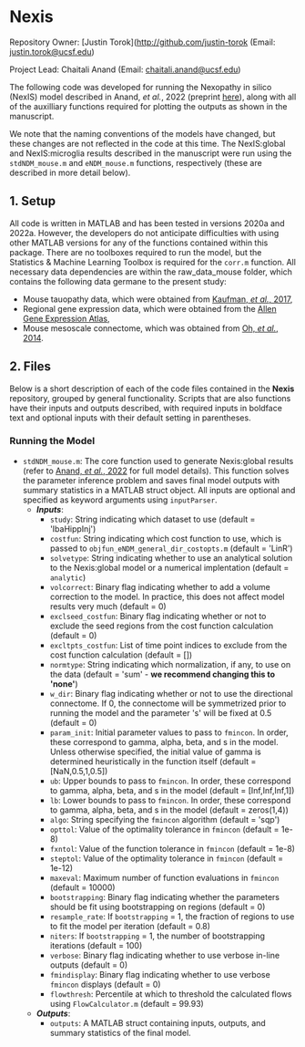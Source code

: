 # Nexis
Repository Owner: [Justin Torok](http://github.com/justin-torok (Email: justin.torok@ucsf.edu)

Project Lead: Chaitali Anand (Email: chaitali.anand@ucsf.edu)

The following code was developed for running the Nexopathy in silico (NexIS) model described in Anand, *et al.*, 2022 (preprint [here](https://www.biorxiv.org/content/10.1101/2021.03.22.436470v1)), along with all of the auxilliary functions required for plotting the outputs as shown in the manuscript. 

We note that the naming conventions of the models have changed, but these changes are not reflected in the code at this time. The NexIS:global and NexIS:microglia results described in the manuscript were run using the `stdNDM_mouse.m` and `eNDM_mouse.m` functions, respectively (these are described in more detail below). 

## 1. Setup
All code is written in MATLAB and has been tested in versions 2020a and 2022a. However, the developers do not anticipate difficulties with using other MATLAB versions for any of the functions contained within this package. There are no toolboxes required to run the model, but the Statistics & Machine Learning Toolbox is required for the `corr.m` function. All necessary data dependencies are within the raw_data_mouse folder, which contains the following data germane to the present study:
- Mouse tauopathy data, which were obtained from [Kaufman, *et al.*, 2017](https://pubmed.ncbi.nlm.nih.gov/28587664/), 
- Regional gene expression data, which were obtained from the [Allen Gene Expression Atlas](https://mouse.brain-map.org/), 
- Mouse mesoscale connectome, which was obtained from [Oh, *et al.*, 2014](https://www.nature.com/articles/nature13186). 

## 2. Files
Below is a short description of each of the code files contained in the **Nexis** repository, grouped by general functionality. Scripts that are also functions have their inputs and outputs described, with required inputs in boldface text and optional inputs with their default setting in parentheses.

### Running the Model
- `stdNDM_mouse.m`: The core function used to generate Nexis:global results (refer to [Anand, *et al.*, 2022](https://www.biorxiv.org/content/10.1101/2021.03.22.436470v1) for full model details). This function solves the parameter inference problem and saves final model outputs with summary statistics in a MATLAB struct object. All inputs are optional and specified as keyword arguments using `inputParser`. 
    - ***Inputs***:
        - `study`: String indicating which dataset to use (default = 'IbaHippInj')
        - `costfun`: String indicating which cost function to use, which is passed to `objfun_eNDM_general_dir_costopts.m` (default = 'LinR')
        - `solvetype`: String indicating whether to use an analytical solution to the Nexis:global model or a numerical implentation (default = `analytic`)
        - `volcorrect`: Binary flag indicating whether to add a volume correction to the model. In practice, this does not affect model results very much (default = 0)
        - `exclseed_costfun`: Binary flag indicating whether or not to exclude the seed regions from the cost function calculation (default = 0)
        - `excltpts_costfun`: List of time point indices to exclude from the cost function calculation (default = [])
        - `normtype`: String indicating which normalization, if any, to use on the data (default = 'sum' - **we recommend changing this to 'none'**)
        - `w_dir`: Binary flag indicating whether or not to use the directional connectome. If 0, the connectome will be symmetrized prior to running the model and the parameter 's' will be fixed at 0.5 (default = 0)
        - `param_init`: Initial parameter values to pass to `fmincon`. In order, these correspond to gamma, alpha, beta, and s in the model. Unless otherwise specified, the initial value of gamma is determined heuristically in the function itself (default = [NaN,0.5,1,0.5])
        - `ub`: Upper bounds to pass to `fmincon`. In order, these correspond to gamma, alpha, beta, and s in the model (default = [Inf,Inf,Inf,1])
        - `lb`: Lower bounds to pass to `fmincon`. In order, these correspond to gamma, alpha, beta, and s in the model (default = zeros(1,4))
        - `algo`: String specifying the `fmincon` algorithm (default = 'sqp')
        - `opttol`: Value of the optimality tolerance in `fmincon` (default = 1e-8)
        - `fxntol`: Value of the function tolerance in `fmincon` (default = 1e-8)
        - `steptol`: Value of the optimality tolerance in `fmincon` (default = 1e-12)
        - `maxeval`: Maximum number of function evaluations in `fmincon` (default = 10000)
        - `bootstrapping`: Binary flag indicating whether the parameters should be fit using bootstrapping on regions (default = 0)
        - `resample_rate`: If `bootstrapping` = 1, the fraction of regions to use to fit the model per iteration (default = 0.8)
        - `niters`: If `bootstrapping` = 1, the number of bootstrapping iterations (default = 100)
        - `verbose`: Binary flag indicating whether to use verbose in-line outputs (default = 0)
        - `fmindisplay`: Binary flag indicating whether to use verbose `fmincon` displays (default = 0)
         - `flowthresh`: Percentile at which to threshold the calculated flows using `FlowCalculator.m` (default = 99.93)    
    - ***Outputs***:
        - `outputs`: A MATLAB struct containing inputs, outputs, and summary statistics of the final model. 
